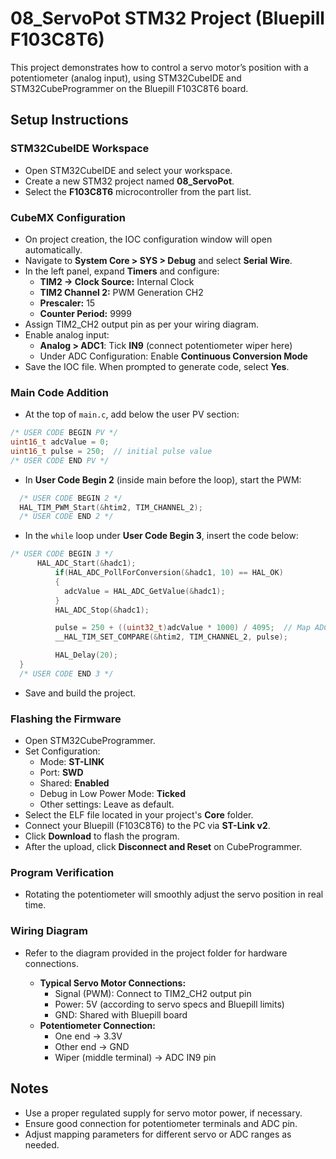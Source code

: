 # 08_ServoPot STM32 Project (Bluepill F103C8T6)

This project demonstrates how to control a servo motor’s position with a potentiometer (analog input), using STM32CubeIDE and STM32CubeProgrammer on the Bluepill F103C8T6 board.

## Setup Instructions

### STM32CubeIDE Workspace

- Open STM32CubeIDE and select your workspace.
- Create a new STM32 project named **08_ServoPot**.
- Select the **F103C8T6** microcontroller from the part list.

### CubeMX Configuration

- On project creation, the IOC configuration window will open automatically.
- Navigate to **System Core > SYS > Debug** and select **Serial Wire**.
- In the left panel, expand **Timers** and configure:
  - **TIM2 → Clock Source:** Internal Clock
  - **TIM2 Channel 2:** PWM Generation CH2
  - **Prescaler:** 15
  - **Counter Period:** 9999
- Assign TIM2_CH2 output pin as per your wiring diagram.
- Enable analog input:
  - **Analog > ADC1**: Tick **IN9** (connect potentiometer wiper here)
  - Under ADC Configuration: Enable **Continuous Conversion Mode**
- Save the IOC file. When prompted to generate code, select **Yes**.

### Main Code Addition

- At the top of `main.c`, add below the user PV section:

```c
/* USER CODE BEGIN PV */
uint16_t adcValue = 0;
uint16_t pulse = 250;  // initial pulse value
/* USER CODE END PV */
```

- In **User Code Begin 2** (inside main before the loop), start the PWM:

```c
  /* USER CODE BEGIN 2 */
  HAL_TIM_PWM_Start(&htim2, TIM_CHANNEL_2);
  /* USER CODE END 2 */
```

- In the `while` loop under **User Code Begin 3**, insert the code below:

```c
/* USER CODE BEGIN 3 */
	  HAL_ADC_Start(&hadc1);
	      if(HAL_ADC_PollForConversion(&hadc1, 10) == HAL_OK)
	      {
	        adcValue = HAL_ADC_GetValue(&hadc1);
	      }
	      HAL_ADC_Stop(&hadc1);

	      pulse = 250 + ((uint32_t)adcValue * 1000) / 4095;  // Map ADC to pulse (250-1250)
	      __HAL_TIM_SET_COMPARE(&htim2, TIM_CHANNEL_2, pulse);

	      HAL_Delay(20);
  }
  /* USER CODE END 3 */

```

- Save and build the project.

### Flashing the Firmware

- Open STM32CubeProgrammer.
- Set Configuration:
  - Mode: **ST-LINK**
  - Port: **SWD**
  - Shared: **Enabled**
  - Debug in Low Power Mode: **Ticked**
  - Other settings: Leave as default.
- Select the ELF file located in your project's **Core** folder.
- Connect your Bluepill (F103C8T6) to the PC via **ST-Link v2**.
- Click **Download** to flash the program.
- After the upload, click **Disconnect and Reset** on CubeProgrammer.

### Program Verification

- Rotating the potentiometer will smoothly adjust the servo position in real time.

### Wiring Diagram

- Refer to the diagram provided in the project folder for hardware connections.

  - **Typical Servo Motor Connections:**
    - Signal (PWM): Connect to TIM2_CH2 output pin
    - Power: 5V (according to servo specs and Bluepill limits)
    - GND: Shared with Bluepill board
  - **Potentiometer Connection:**
    - One end → 3.3V
    - Other end → GND
    - Wiper (middle terminal) → ADC IN9 pin

## Notes

- Use a proper regulated supply for servo motor power, if necessary.
- Ensure good connection for potentiometer terminals and ADC pin.
- Adjust mapping parameters for different servo or ADC ranges as needed.